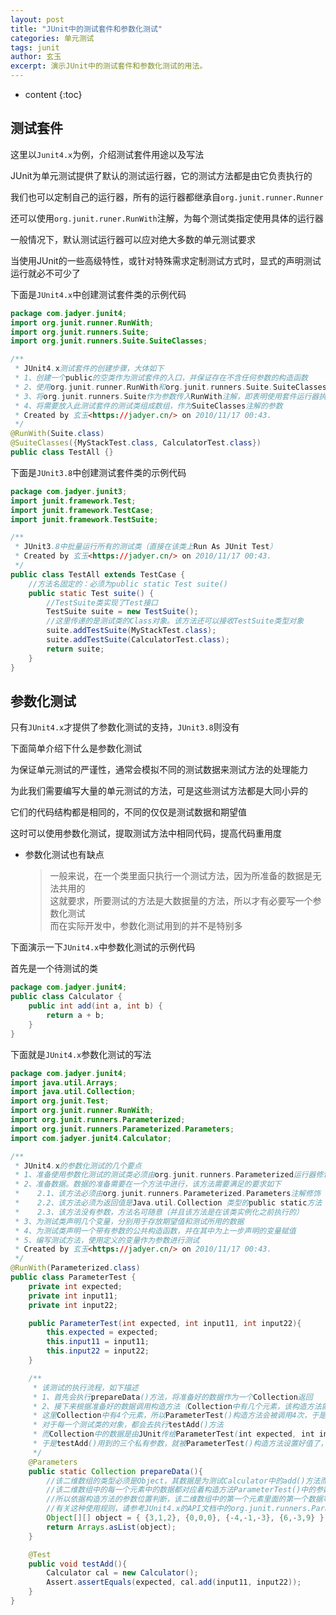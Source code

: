 ```yaml
---
layout: post
title: "JUnit中的测试套件和参数化测试"
categories: 单元测试
tags: junit
author: 玄玉
excerpt: 演示JUnit中的测试套件和参数化测试的用法。
---
```


* content
{:toc}


## 测试套件

这里以`Junit4.x`为例，介绍测试套件用途以及写法

JUnit为单元测试提供了默认的测试运行器，它的测试方法都是由它负责执行的

我们也可以定制自己的运行器，所有的运行器都继承自`org.junit.runner.Runner`

还可以使用`org.junit.runer.RunWith`注解，为每个测试类指定使用具体的运行器

一般情况下，默认测试运行器可以应对绝大多数的单元测试要求

当使用JUnit的一些高级特性，或针对特殊需求定制测试方式时，显式的声明测试运行就必不可少了

下面是`JUnit4.x`中创建测试套件类的示例代码

```java
package com.jadyer.junit4;
import org.junit.runner.RunWith;
import org.junit.runners.Suite;
import org.junit.runners.Suite.SuiteClasses;

/**
 * JUnit4.x测试套件的创建步骤，大体如下
 * 1、创建一个public的空类作为测试套件的入口，并保证存在不含任何参数的构造函数
 * 2、使用org.junit.runner.RunWith和org.junit.runners.Suite.SuiteClasses注解标注该空类
 * 3、将org.junit.runners.Suite作为参数传入RunWith注解，即表明使用套件运行器执行此类
 * 4、将需要放入此测试套件的测试类组成数组，作为SuiteClasses注解的参数
 * Created by 玄玉<https://jadyer.cn/> on 2010/11/17 00:43.
 */
@RunWith(Suite.class)
@SuiteClasses({MyStackTest.class, CalculatorTest.class})
public class TestAll {}
```

下面是`JUnit3.8`中创建测试套件类的示例代码

```java
package com.jadyer.junit3;
import junit.framework.Test;
import junit.framework.TestCase;
import junit.framework.TestSuite;

/**
 * JUnit3.8中批量运行所有的测试类（直接在该类上Run As JUnit Test）
 * Created by 玄玉<https://jadyer.cn/> on 2010/11/17 00:43.
 */
public class TestAll extends TestCase {
    //方法名固定的：必须为public static Test suite()
    public static Test suite() {
        //TestSuite类实现了Test接口
        TestSuite suite = new TestSuite();
        //这里传递的是测试类的Class对象。该方法还可以接收TestSuite类型对象
        suite.addTestSuite(MyStackTest.class);
        suite.addTestSuite(CalculatorTest.class);
        return suite;
    }
}
```

## 参数化测试

只有`JUnit4.x`才提供了参数化测试的支持，`JUnit3.8`则没有

下面简单介绍下什么是参数化测试

为保证单元测试的严谨性，通常会模拟不同的测试数据来测试方法的处理能力

为此我们需要编写大量的单元测试的方法，可是这些测试方法都是大同小异的

它们的代码结构都是相同的，不同的仅仅是测试数据和期望值

这时可以使用参数化测试，提取测试方法中相同代码，提高代码重用度

* 参数化测试也有缺点
     > 一般来说，在一个类里面只执行一个测试方法，因为所准备的数据是无法共用的<br>
这就要求，所要测试的方法是大数据量的方法，所以才有必要写一个参数化测试<br>
而在实际开发中，参数化测试用到的并不是特别多

下面演示一下`JUnit4.x`中参数化测试的示例代码

首先是一个待测试的类

```java
package com.jadyer.junit4;
public class Calculator {
    public int add(int a, int b) {
        return a + b;
    }
}
```

下面就是`JUnit4.x`参数化测试的写法

```java
package com.jadyer.junit4;
import java.util.Arrays;
import java.util.Collection;
import org.junit.Test;
import org.junit.runner.RunWith;
import org.junit.runners.Parameterized;
import org.junit.runners.Parameterized.Parameters;
import com.jadyer.junit4.Calculator;

/**
 * JUnit4.x的参数化测试的几个要点
 * 1、准备使用参数化测试的测试类必须由org.junit.runners.Parameterized运行器修饰
 * 2、准备数据。数据的准备需要在一个方法中进行，该方法需要满足的要求如下
 *    2.1、该方法必须由org.junit.runners.Parameterized.Parameters注解修饰
 *    2.2、该方法必须为返回值是Java.util.Collection 类型的public static方法
 *    2.3、该方法没有参数，方法名可随意（并且该方法是在该类实例化之前执行的）
 * 3、为测试类声明几个变量，分别用于存放期望值和测试所用的数据
 * 4、为测试类声明一个带有参数的公共构造函数，并在其中为上一步声明的变量赋值
 * 5、编写测试方法，使用定义的变量作为参数进行测试
 * Created by 玄玉<https://jadyer.cn/> on 2010/11/17 00:43.
 */
@RunWith(Parameterized.class)
public class ParameterTest {
    private int expected;
    private int input11;
    private int input22;

    public ParameterTest(int expected, int input11, int input22){
        this.expected = expected;
        this.input11 = input11;
        this.input22 = input22;
    }

    /**
     * 该测试的执行流程，如下描述
     * 1、首先会执行prepareData()方法，将准备好的数据作为一个Collection返回
     * 2、接下来根据准备好的数据调用构造方法（Collection中有几个元素，该构造方法就会被调用几次）
     * 这里Collection中有4个元素，所以ParameterTest()构造方法会被调用4次，于是会产生4个该测试类的对象
     * 对于每一个测试类的对象，都会去执行testAdd()方法
     * 而Collection中的数据是由JUnit传给ParameterTest(int expected, int input11, int input22)构造方法的
     * 于是testAdd()用到的三个私有参数，就被ParameterTest()构造方法设置好值了，而它们三个的值就来自于Collection
     */
    @Parameters
    public static Collection prepareData(){
        //该二维数组的类型必须是Object，其数据是为测试Calculator中的add()方法而准备的
        //该二维数组中的每一个元素中的数据都对应着构造方法ParameterTest()中的参数的位置
        //所以依据构造方法的参数位置判断，该二维数组中的第一个元素里面的第一个数据等于后两个数据的和
        //有关这种使用规则，请参考JUnit4.x的API文档中的org.junit.runners.Parameterized类的说明
        Object[][] object = { {3,1,2}, {0,0,0}, {-4,-1,-3}, {6,-3,9} };
        return Arrays.asList(object);
    }

    @Test
    public void testAdd(){
        Calculator cal = new Calculator();
        Assert.assertEquals(expected, cal.add(input11, input22));
    }
}
```